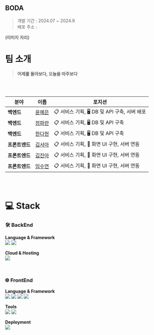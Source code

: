 ## BODA
> 개발 기간 : 2024.07 ~ 2024.9 <br>
> 배포 주소 : 

(이미지 자리) 

#  팀 소개

> **어제를 돌아보다, 오늘을 마주보다** <br>
 <br>

<br>

| **분야** | **이름** | **포지션** |
| --- | --- | --- |
| **백엔드** | [윤예은](https://github.com/YunYeEun-124) | 📋 서비스 기획, 🖥️ DB 및 API 구축, 서버 배포  |
| **백엔드** | [정파란](https://github.com/BlueRedOrange) | 📋 서비스 기획, 🖥️ DB 및 API 구축|
| **백엔드**  | [한다현](https://github.com) | 📋 서비스 기획, 🖥️ DB 및 API 구축 |
| **프론트엔드** | [김서아](https://github.com/seoooa) | 📋 서비스 기획, 📱 화면 UI 구현, 서버 연동 |
| **프론트엔드** | [김진아](https://github.com/jinaaaaaaaaaaaaa) | 📋 서비스 기획, 📱 화면 UI 구현, 서버 연동 |
| **프론트엔드** | [임수연](https://github.com) | 📋 서비스 기획, 📱 화면 UI 구현, 서버 연동 |


<br><br>

# 💻 Stack

### 🛠️ BackEnd

**Language & Framework**  
<img src="https://img.shields.io/badge/Python-3776AB?style=for-the-badge&logo=Python&logoColor=white">
<img src="https://img.shields.io/badge/django-%23092E20.svg?style=for-the-badge&logo=django&logoColor=white" /> 

**Cloud & Hosting**  
<img src="https://img.shields.io/badge/AmazonEC2-FF9900?style=flat&logo=AmazonEC2&logoColor=white" /> 


<br>

### 🌐 FrontEnd
**Language & Framework**  
<img src="https://img.shields.io/badge/React-61DAFB?style=flat&logo=React&logoColor=white" />
<img src="https://img.shields.io/badge/TypeScript-3178C6?style=flat&logo=TypeScript&logoColor=white" />
<img src="https://img.shields.io/badge/Axios-5A29E4?style=flat&logo=Axios&logoColor=white" />
<img src="https://img.shields.io/badge/styledcomponents-DB7093?style=flat&logo=styled-components&logoColor=white" />

**Tools**  
<img src="https://img.shields.io/badge/Vite-646CFF?style=flat&logo=Vite&logoColor=white" />
<img src="https://img.shields.io/badge/ESLint-4B32C3?style=flat&logo=ESLint&logoColor=white" />

**Deployment**  
<img src="https://img.shields.io/badge/vercel-000000?style=flat&logo=vercel&logoColor=white" />


<br><br>

